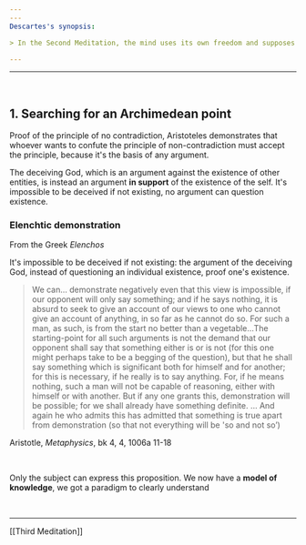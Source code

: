 ```yaml
---
---
Descartes's synopsis:

> In the Second Meditation, the mind uses its own freedom and supposes the non-existence of all the things about whose existence it can have even the slightest doubt; and in so doing the mind notices that it is impossible that it should not itself exist during this time. This exercise is also of the greatest benefit, since it enables the mind to distinguish without difficulty what belongs to itself, i.e. to an intellectual nature from what belongs to the body. 

---
```




---

<br>

## 1. Searching for an Archimedean point

Proof of the principle of no contradiction, Aristoteles demonstrates that whoever wants to confute the principle of non-contradiction must accept the principle, because it's the basis of any argument.

The deceiving God, which is an argument against the existence of other entities, is instead an argument **in support** of the existence of the self. It's impossible to be deceived if not existing, no argument can question existence.

### Elenchtic demonstration

From the Greek *Elenchos*

It's impossible to be deceived if not existing: the argument of the deceiving God, instead of questioning an individual existence, proof one's existence.

> We can… demonstrate negatively even that this view is impossible, if our opponent will only say something; and if he says nothing, it is absurd to seek to give an account of our views to one who cannot give an account of anything, in so far as he cannot do so. For such a man, as such, is from the start no better than a vegetable…The starting-point for all such arguments is not the demand that our opponent shall say that something either is or is not (for this one might perhaps take to be a begging of the question), but that he shall say something which is significant both for himself and for another; for this is necessary, if he really is to say anything. For, if he means nothing, such a man will not be capable of reasoning, either with himself or with another. But if any one grants this, demonstration will be possible; for we shall already have something definite. … And again he who admits this has admitted that something is true apart from demonstration (so that not everything will be 'so and not so’)

<p class="cite">Aristotle, <cite>Metaphysics</cite>, bk 4, 4, 1006a 11-18</p>

<br>

Only the subject can express this proposition. We now have a **model of knowledge**, we got a paradigm to clearly understand 

<br>

---

[[Third Meditation]]